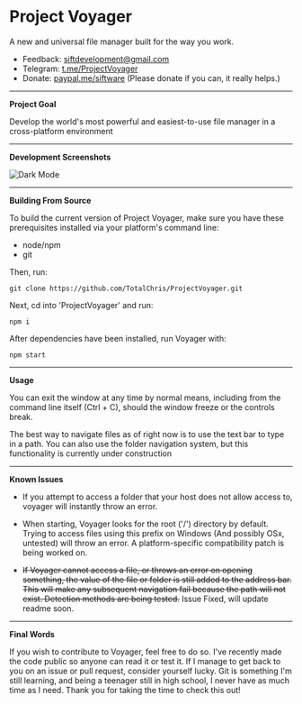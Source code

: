 # Project Voyager
A new and universal file manager built for the way you work.

* Feedback: siftdevelopment@gmail.com
* Telegram: [t.me/ProjectVoyager](t.me/ProjectVoyager])
* Donate: [paypal.me/siftware](paypal.me/siftware)
(Please donate if you can, it really helps.)

***
**Project Goal**

Develop the world's most powerful and easiest-to-use file manager in a cross-platform environment
***
**Development Screenshots**

![Dark Mode](https://github.com/TotalChris/ProjectVoyager/bin/scr/dark.png "Voyager in a beautiful dark mode")

***
**Building From Source**

To build the current version of Project Voyager, make sure you have these prerequisites installed via your platform's command line:

* node/npm
* git

Then, run:

```
git clone https://github.com/TotalChris/ProjectVoyager.git
```

Next, cd into 'ProjectVoyager' and run:

```
npm i
```

After dependencies have been installed, run Voyager with:

```
npm start
```
***
**Usage**

You can exit the window at any time by normal means, including from the command line itself (Ctrl + C), should the window freeze or the controls break.

The best way to navigate files as of right now is to use the text bar to type in a path. You can also use the folder navigation system, but this functionality is currently under construction

***
**Known Issues**

* If you attempt to access a folder that your host does not allow access to, voyager will instantly throw an error.

* When starting, Voyager looks for the root ('/') directory by default. Trying to access files using this prefix on Windows (And possibly OSx, untested) will throw an error. A platform-specific compatibility patch is being worked on.

* ~~If Voyager cannot access a file, or throws an error on opening something, the value of the file or folder is still added to the address bar. This will make any subsequent navigation fail because the path will not exist. Detection methods are being tested.~~ Issue Fixed, will update readme soon.

***
**Final Words**

If you wish to contribute to Voyager, feel free to do so. I've recently made the code public so anyone can read it or test it. If I manage to get back to you on an issue or pull request, consider yourself lucky. Git is something I'm still learning, and being a teenager still in high school, I never have as much time as I need. Thank you for taking the time to check this out!

